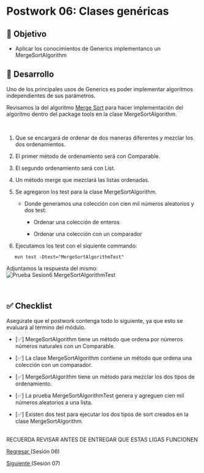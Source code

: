 # Postwork 06: Clases genéricas

## 🎩 Objetivo

- Aplicar los conocimientos de Generics implementanco un MergeSortAlgorithm

## 🚀 Desarrollo

Uno de los principales usos de Generics es poder implementar algoritmos independientes de sus parámetros.

Revisamos la del algoritmo [Merge Sort](https://www.tutorialspoint.com/data_structures_algorithms/merge_sort_algorithm.htm)
para hacer implementación del algoritmo dentro del package tools en la clase MergeSortAlgorithm.

<br/>

1. Que se  encargará de ordenar de dos maneras diferentes y mezclar los dos ordenamientos.

2. El primer método de ordenamiento será con Comparable<t>.

3. El segundo ordenamiento será con List<T>.

4. Un método  merge que mezclará las listas ordenadas.

5. Se agregaron los test para la clase MergeSortAlgorithm.

    - Donde generamos una colección con cien mil números aleatorios y dos test: 
    
        - Ordenar una colección de enteros
        
        - Ordenar una colección con un comparador

6. Ejecutamos los test con el siquiente commando:
```
   mvn test -Dtest="MergeSortAlgorithmTest"
``` 
Adjuntamos la respuesta del mismo:
   ![Prueba Sesion6 MergeSortAlgorithmTest
   ](images/Sesion6_bfS8.png)

<br/>

## ✅ Checklist 

Asegúrate que el postwork contenga todo lo siguiente, ya que esto se evaluará al término del módulo.

- [✅] MergeSortAlgorithm tiene un método que ordena por números números naturales con un Comparable<t>.

- [✅] La clase MergeSortAlgorithm contiene un método que ordena una colección con un comparador.

- [✅] MergeSortAlgorithm tiene un método para mezclar los dos tipos de ordenamiento.

- [✅] La prueba MergeSortAlgorithmTest genera y agreguen cien mil números aleatorios a una lista.

- [✅] Existen dos test para ejecutar los dos tipos de sort creados en la clase MergeSortAlgorithm.

<br/>
RECUERDA REVISAR ANTES DE ENTREGAR QUE ESTAS LIGAS FUNCIONEN

[Regresar ](Postwork/Readme.md)(Sesión 06)

[Siguiente ](../../Sesion-07/Readme.md)(Sesión 07)